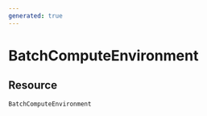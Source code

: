 ```yaml
---
generated: true
---
```


# BatchComputeEnvironment


## Resource

```text
BatchComputeEnvironment
```



